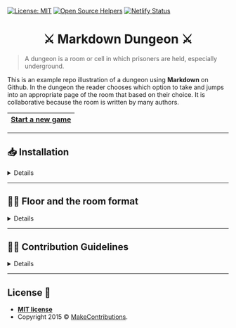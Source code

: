 [![License: MIT](https://img.shields.io/badge/License-MIT-blue.svg)](https://opensource.org/licenses/MIT)
[![Open Source Helpers](https://www.codetriage.com/makecontributions/markdown-dungeon/badges/users.svg)](https://www.codetriage.com/makecontributions/markdown-dungeon)
[![Netlify Status](https://api.netlify.com/api/v1/badges/320e6533-33ab-402c-bfb9-ebac1881b260/deploy-status)](https://app.netlify.com/sites/markdown-dungeon/deploys)

 <h1 align="center">⚔️ Markdown Dungeon ⚔️</h1>

> A dungeon is a room or cell in which prisoners are held, especially underground.

This is an example repo illustration of a dungeon using **Markdown** on Github.
In the dungeon the reader chooses which option to take and jumps into an appropriate page of the room that based on their choice.
It is collaborative because the room is written by many authors.


 |[Start a new game](./start-new-game.md)|
|---|


---
## 📥 Installation
<details>

You need install [yarn](https://www.npmjs.com/package/yarn).

1. Clone the repo

```bash
git clone https://github.com/MakeContributions/markdown-dungeon.git
```

2. Got to folder

```bash
cd markdown-dungeon
```

3. Run install dependecy

```bash
yarn
```

4. Create a `.env.development` file in the project root folder and copy the format of `.env.example` file.
5. To start the development server run:

```bash
yarn start
```

> Ensure you are not using Power shell

6. 🎉 Open your browser and go to http://localhost:8000/ or http://localhost:8000/___graphql

</details>

---

## 👷‍♂️ Floor and the room format
<details>
 
 A **floor** is a folder and each floor is a collection of **rooms** and every room is a `Markdown` file.
The Markdown capability links is used for up/down and go to another room, like below example.

[Go to Github dungeon](https://github.com/)

```markdown
[Go to Github dungeon](https://github.com/)
```
</details>

---

## 👩‍💻 Contribution Guidelines
<details>
 
1.  <strong>Make Adequately Sized Changes</strong>
    - Keep changes small
    - Don't add an option without adding any gate for readers who decide on that option, so the dungeon will not be full of deadlinks. Instead, the last markdown file the reader reaches on any path of the room should not have any options.
    - <details><summary>📏 Here are some examples of appropriate changes:</summary>

       - Add one or two sentences to an existing "page" (file) in the room.
       - Add a new option to an existing choice point, and link that option to an existing "room" or "floor".
       - Add a new option to an existing choice point, create a new "page" for that option, and add a sentence or two to the new "page".
       - Add a couple of options to a current dead-end "page", and add a "page" or link to an existing "page" for each option.
       
       </details>

2. <details><summary><strong>⛩ Dungeon Structure</strong></summary>

   Structure should be `dungeon-name/floor-number/room-number`, please see below definiotion of each variables:

   - dungeon-name: is a folder that contains floor number, should separate words with a dash(-), is alphanumeric. Example: **normal-dungeon-1**.
   - floor-number: is a folder that contains room number, is numeric do not add **0** before the number.

   ```textile
   1, 2, 3 // Compliance

   01, 02, A3 // Non-Compliance
   ```

   - room-number: is a markdown file, the name of the file should be in numeric, but if has sub-rooms of the room you could separate the room number with a dash(-), the sub room could be alphanumeric.

   ```textile
   1, 2, 3-AF, 3-01 // Compliance

   01A, 02*A3, A3+F // Non-Compliance
   ```

   > Folder or file name only accept all ASCII characters and the dash(-).
   > If you created a new dungeon please add in [Start a new game](./start-new-game.md), so the reader can go to your dungeon
   
   </details> 

3. <details><summary><strong>🔗 Use Relative Links</strong></summary>
 
   The links in this file must be [relative links](https://compugoddess.com/relative-vs-absolute-links/) to continue working if the repository is forked.
   
   </details>

4. <details><summary><strong>📏 Line Lengths</strong></summary>
 
     Keep all lines 120 characters or less. Otherwise, the raw files will be difficult to read in the browser or on the command line, and the changes will be more difficult to review.
     
     </details>
     
4. <details><summary><strong>🪓 Blank Lines Between Options</strong></summary>

    Insert blank lines between the different options so that the options are visually separated.
    </details>
    
</details>

---

## License 📝

- **[MIT license](http://opensource.org/licenses/mit-license.php)**
- Copyright 2015 © <a href="https://github.com/MakeContributions" target="_blank">MakeContributions</a>.
